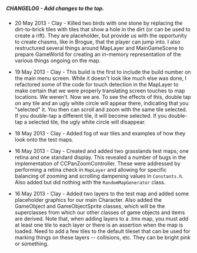 ##### CHANGELOG - Add changes to the top.

* 20 May 2013 - Clay - Killed two birds with one stone by replacing the dirt-to-brick tiles with tiles that show a hole in the dirt (or can be used to create a rift). They are placeholder, but provide us with the opportunity to create chasms, like in Brogue, that the player can jump into. I also restructured several things around MapLayer and MainGameScene to prepare GameWorld for creating an in-memory representation of the various things ongoing on the map.

* 19 May 2013 - Clay - This build is the first to include the build number on the main menu screen. While it doesn't look like much else was done, I refactored some of the code for touch detection in the MapLayer to make certain that we were properly translating screen touches to map locations. We weren't. Now we are. To see the effects of this, double tap on any tile and an ugly white circle will appear there, indicating that you "selected" it. You then can scroll and zoom with the same tile selected. If you double-tap a different tile, it will become selected. If you double-tap a selected tile, the ugly white circle will disappear.

* 18 May 2013 - Clay - Added fog of war tiles and examples of how they look onto the test maps.

* 16 May 2013 - Clay - Created and added two grasslands test maps; one retina and one standard display. This revealed a number of bugs in the implementation of CCPanZoomController. These were addressed by performing a retina check in `MapLayer` and allowing for specific balancing of zooming and scrolling dampening values in `Constants.h`. Also added but did nothing with the `RandomMapGenerator` class.

* 16 May 2013 - Clay - Added two layers to the test map and added some placeholder graphics for our main Character. Also added the GameObject and GameObjectSprite classes, which will be the superclasses from which our other classes of game objects and items are derived. Note that, when adding layers to a .tmx map, you must add at least one tile to each layer or there is an assertion when the map is loaded. Need to add a few tiles to the default tileset that can be used for marking things on these layers -- collisions, etc. They can be bright pink or something. 

